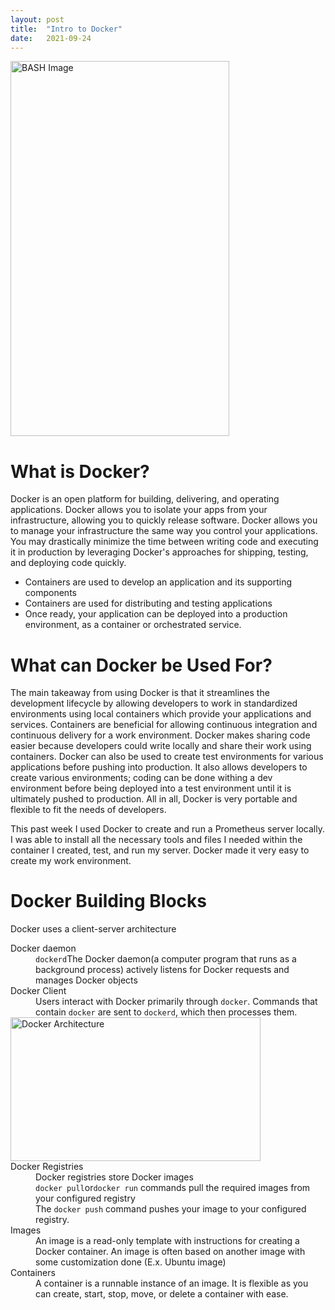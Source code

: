 ```yaml
---
layout: post
title:  "Intro to Docker"
date:   2021-09-24 
---
```

<html>
<head>
<meta charset="utf-8">
<title>Intro to Docker</title>
<style></style>
</head>
<body>
<img src="https://www.threatstack.com/wp-content/uploads/2017/06/docker-cloud-twitter-card.png" alt="BASH Image" width="350" height="600">
<h1>What is Docker?</h1>
<p>Docker is an open platform for building, delivering, and operating applications. Docker allows you to isolate your apps from your infrastructure, allowing you to quickly release software. Docker allows you to manage your infrastructure the same way you control your applications. You may drastically minimize the time between writing code and executing it in production by leveraging Docker's approaches for shipping, testing, and deploying code quickly.</p>
<ul>
    <li>Containers are used to develop an application and its supporting components</li>
    <li>Containers are used for distributing and testing applications</li>
    <li>Once ready, your application can be deployed into a production environment, as a container or orchestrated service.</li>
</ul>
<h1>What can Docker be Used For?</h1>
<p>The main takeaway from using Docker is that it streamlines the development lifecycle by allowing developers to work in standardized environments using local containers which provide your applications and services. Containers are beneficial for allowing continuous integration and continuous delivery for a work environment. Docker makes sharing code easier because developers could write locally and share their work using containers. Docker can also be used to create test environments for various applications before pushing into production. It also allows developers to create various environments; coding can be done withing a dev environment before being deployed into a test environment until it is ultimately pushed to production. All in all, Docker is very portable and flexible to fit the needs of developers.</p>
<p>This past week I used Docker to create and run a Prometheus server locally. I was able to install all the necessary tools and files I needed within the container I created, test, and run my server. Docker made it very easy to create my work environment.</p>
<h1>Docker Building Blocks</h1>
<p>Docker uses a client-server architecture</p>
<dl>
    <dt>Docker daemon</dt>
        <dd><code>dockerd</code>The Docker daemon(a computer program that runs as a background process) actively listens for Docker requests and manages Docker objects</dd>
    <dt>Docker Client</dt>
        <dd>Users interact with Docker primarily through <code>docker</code>. Commands that contain <code>docker</code> are sent to <code>dockerd</code>, which then processes them.</dd>
    <img src="https://docs.docker.com/engine/images/architecture.svg" alt="Docker Architecture" width="400" height="230">
    <dt>Docker Registries</dt>
        <dd>Docker registries store Docker images</dd>
        <dd><code>docker pull</code>or<code>docker run</code> commands pull the required images from your configured registry</dd>
        <dd>The <code>docker push</code> command pushes your image to your configured registry.</dd>
    <dt>Images</dt>
        <dd>An image is a read-only template with instructions for creating a Docker container. An image is often based on another image with some customization done (E.x. Ubuntu image)
    <dt>Containers</dt>
        <dd>A container is a runnable instance of an image. It is flexible as you can create, start, stop, move, or delete a container with ease.</dd>
</dl>


</body>
</html>